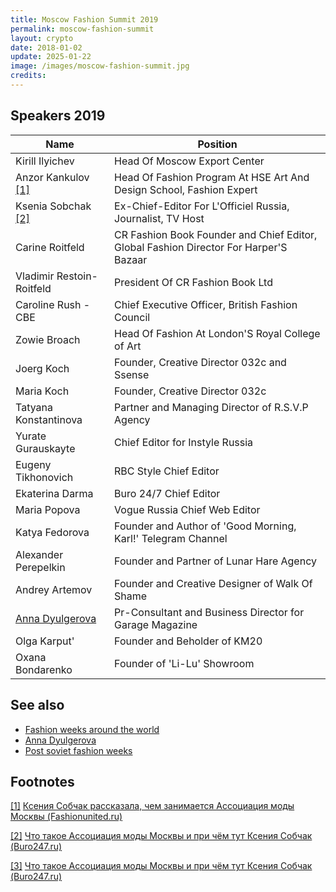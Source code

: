 ```yaml
---
title: Moscow Fashion Summit 2019
permalink: moscow-fashion-summit
layout: crypto
date: 2018-01-02
update: 2025-01-22
image: /images/moscow-fashion-summit.jpg
credits:
---
```


## Speakers 2019

|Name|Position|
|-|-|
|Kirill Ilyichev|Head Of Moscow Export Center|
|Anzor Kankulov <span id="a1">[\[1\]](#f1)</span> |Head Of Fashion Program At HSE Art And Design School, Fashion Expert|
|Ksenia Sobchak <span id="a2">[\[2\]](#f2)</span>|Ex-Chief-Editor For L'Officiel Russia, Journalist, TV Host|
|Carine Roitfeld|CR Fashion Book Founder and Chief Editor, Global Fashion Director For Harper'S Bazaar|
|Vladimir Restoin-Roitfeld|President Of CR Fashion Book Ltd|
|Caroline Rush - CBE|Chief Executive Officer, British Fashion Council|
|Zowie Broach|Head Of Fashion At London'S Royal College of Art|
|Joerg Koch|Founder, Creative Director 032с and Ssense|
|Maria Koch|Founder, Creative Director 032с|
|Tatyana Konstantinova|Partner and Managing Director of R.S.V.P Agency|
|Yurate Gurauskayte|Chief Editor for Instyle Russia|
|Eugeny Tikhonovich|RBC Style Chief Editor|
|Ekaterina Darma|Buro 24/7 Chief Editor|
|Maria Popova|Vogue Russia Chief Web Editor|
|Katya Fedorova|Founder and Author of 'Good Morning, Karl!' Telegram Channel|
|Alexander Perepelkin|Founder and Partner of Lunar Hare Agency|
|Andrey Artemov|Founder and Creative Designer of Walk Of Shame|
|[Anna Dyulgerova](dyulgerova-anna)|Pr-Consultant and Business Director for Garage Magazine|
|Olga Karput'|Founder and Beholder of KM20|
|Oxana Bondarenko|Founder of 'Li-Lu' Showroom|

## See also

+ [Fashion weeks around the world](fashion-weeks-around-the-world)
+ [Anna Dyulgerova](dyulgerova-anna)
+ [Post soviet fashion weeks](post-soviet-fashion-weeks)

## Footnotes

[[1]](#a1) <span id="f1"></span> [Ксения Собчак рассказала, чем занимается Ассоциация моды Москвы (Fashionunited.ru)](https://fashionunited.ru/novostee/beeznyes/kseniya-sobchak-rasskazala-chem-zanimaetsya-assotsiatsiya-mody-moskvy/2019060725962)

[[2]](#a2) <span id="f2"></span> [Что такое Ассоциация моды Москвы и при чём тут Ксения Собчак (Buro247.ru)](https://www.buro247.ru/fashion/fashion-industry/16-apr-2019-association-of-fashion.html)

[[3]](#a3) <span id="f3"></span> [Что такое Ассоциация моды Москвы и при чём тут Ксения Собчак (Buro247.ru)](https://www.buro247.ru/fashion/fashion-industry/16-apr-2019-association-of-fashion.html)
